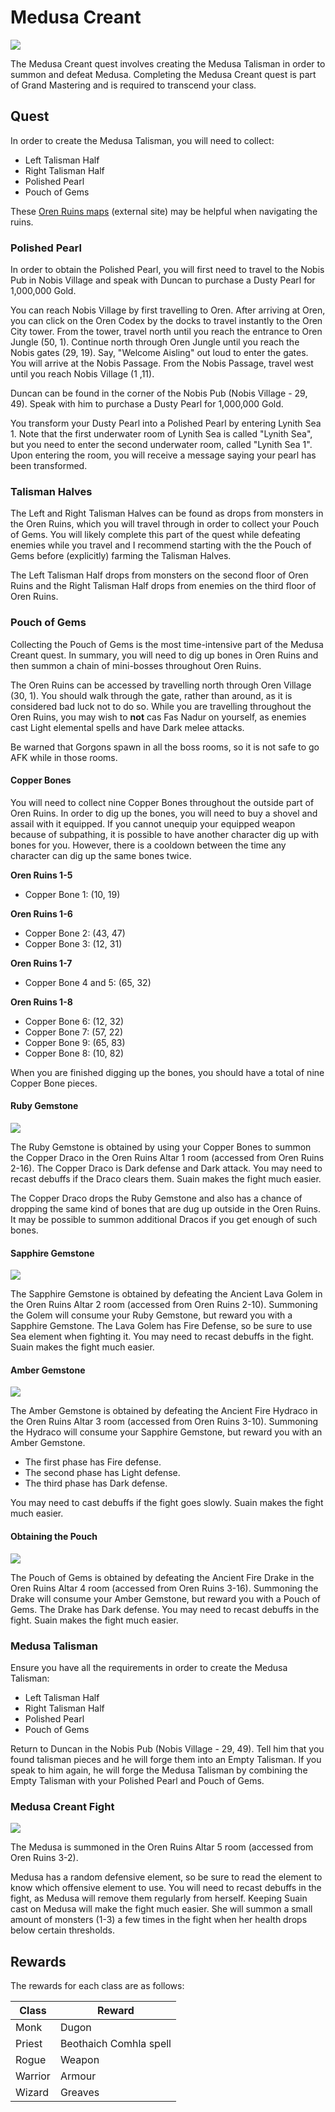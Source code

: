 # Medusa Creant

<img src="../../images/sprites/medusa.png"/>

The Medusa Creant quest involves creating the Medusa Talisman in order to summon and defeat Medusa. Completing the Medusa Creant quest is part of Grand Mastering and is required to transcend your class.

## Quest

In order to create the Medusa Talisman, you will need to collect:

- Left Talisman Half
- Right Talisman Half
- Polished Pearl
- Pouch of Gems

These [Oren Ruins maps](http://www.vorlof.com/maps/orenruins1.html) (external site) may be helpful when navigating the ruins.

### Polished Pearl

In order to obtain the Polished Pearl, you will first need to travel to the Nobis Pub in Nobis Village and speak with Duncan to purchase a Dusty Pearl for 1,000,000 Gold.

You can reach Nobis Village by first travelling to Oren. After arriving at Oren, you can click on the Oren Codex by the docks to travel instantly to the Oren City tower. From the tower, travel north until you reach the entrance to Oren Jungle (50, 1). Continue north through Oren Jungle until you reach the Nobis gates (29, 19). Say, "Welcome Aisling" out loud to enter the gates. You will arrive at the Nobis Passage. From the Nobis Passage, travel west until you reach Nobis Village (1 ,11).

Duncan can be found in the corner of the Nobis Pub (Nobis Village - 29, 49). Speak with him to purchase a Dusty Pearl for 1,000,000 Gold.

You transform your Dusty Pearl into a Polished Pearl by entering Lynith Sea 1. Note that the first underwater room of Lynith Sea is called "Lynith Sea", but you need to enter the second underwater room, called "Lynith Sea 1". Upon entering the room, you will receive a message saying your pearl has been transformed.

### Talisman Halves

The Left and Right Talisman Halves can be found as drops from monsters in the Oren Ruins, which you will travel through in order to collect your Pouch of Gems. You will likely complete this part of the quest while defeating enemies while you travel and I recommend starting with the the Pouch of Gems before (explicitly) farming the Talisman Halves.

The Left Talisman Half drops from monsters on the second floor of Oren Ruins and the Right Talisman Half drops from enemies on the third floor of Oren Ruins.

### Pouch of Gems

Collecting the Pouch of Gems is the most time-intensive part of the Medusa Creant quest. In summary, you will need to dig up bones in Oren Ruins and then summon a chain of mini-bosses throughout Oren Ruins.

The Oren Ruins can be accessed by travelling north through Oren Village (30, 1). You should walk through the gate, rather than around, as it is considered bad luck not to do so. While you are travelling throughout the Oren Ruins, you may wish to **not** cas Fas Nadur on yourself, as enemies cast Light elemental spells and have Dark melee attacks.

Be warned that Gorgons spawn in all the boss rooms, so it is not safe to go AFK while in those rooms.

#### Copper Bones

You will need to collect nine Copper Bones throughout the outside part of Oren Ruins. In order to dig up the bones, you will need to buy a shovel and assail with it equipped. If you cannot unequip your equipped weapon because of subpathing, it is possible to have another character dig up with bones for you. However, there is a cooldown between the time any character can dig up the same bones twice.

**Oren Ruins 1-5**

- Copper Bone 1: (10, 19)

**Oren Ruins 1-6**

- Copper Bone 2: (43, 47)
- Copper Bone 3: (12, 31)

**Oren Ruins 1-7**

- Copper Bone 4 and 5: (65, 32)

**Oren Ruins 1-8**

- Copper Bone 6: (12, 32)
- Copper Bone 7: (57, 22)
- Copper Bone 9: (65, 83)
- Copper Bone 8: (10, 82)

When you are finished digging up the bones, you should have a total of nine Copper Bone pieces.

#### Ruby Gemstone

<img src="../../images/sprites/copper_draco.png"/>

The Ruby Gemstone is obtained by using your Copper Bones to summon the Copper Draco in the Oren Ruins Altar 1 room (accessed from Oren Ruins 2-16). The Copper Draco is Dark defense and Dark attack. You may need to recast debuffs if the Draco clears them. Suain makes the fight much easier.

The Copper Draco drops the Ruby Gemstone and also has a chance of dropping the same kind of bones that are dug up outside in the Oren Ruins. It may be possible to summon additional Dracos if you get enough of such bones.

#### Sapphire Gemstone

<img src="../../images/sprites/lava_golem.png"/>

The Sapphire Gemstone is obtained by defeating the Ancient Lava Golem in the Oren Ruins Altar 2 room (accessed from Oren Ruins 2-10). Summoning the Golem will consume your Ruby Gemstone, but reward you with a Sapphire Gemstone. The Lava Golem has Fire Defense, so be sure to use Sea element when fighting it. You may need to recast debuffs in the fight. Suain makes the fight much easier.

#### Amber Gemstone

<img src="../../images/sprites/fire_hydraco.png"/>

The Amber Gemstone is obtained by defeating the Ancient Fire Hydraco in the Oren Ruins Altar 3 room (accessed from Oren Ruins 3-10). Summoning the Hydraco will consume your Sapphire Gemstone, but reward you with an Amber Gemstone.

- The first phase has Fire defense.
- The second phase has Light defense.
- The third phase has Dark defense.

You may need to cast debuffs if the fight goes slowly. Suain makes the fight much easier.

#### Obtaining the Pouch

<img src="../../images/sprites/fire_drake.png"/>

The Pouch of Gems is obtained by defeating the Ancient Fire Drake in the Oren Ruins Altar 4 room (accessed from Oren Ruins 3-16). Summoning the Drake will consume your Amber Gemstone, but reward you with a Pouch of Gems. The Drake has Dark defense. You may need to recast debuffs in the fight. Suain makes the fight much easier.

### Medusa Talisman

Ensure you have all the requirements in order to create the Medusa Talisman:

- Left Talisman Half
- Right Talisman Half
- Polished Pearl
- Pouch of Gems

Return to Duncan in the Nobis Pub (Nobis Village - 29, 49). Tell him that you found talisman pieces and he will forge them into an Empty Talisman. If you speak to him again, he will forge the Medusa Talisman by combining the Empty Talisman with your Polished Pearl and Pouch of Gems.

### Medusa Creant Fight

<img src="../../images/sprites/medusa.png"/>

The Medusa is summoned in the Oren Ruins Altar 5 room (accessed from Oren Ruins 3-2).

Medusa has a random defensive element, so be sure to read the element to know which offensive element to use. You will need to recast debuffs in the fight, as Medusa will remove them regularly from herself. Keeping Suain cast on Medusa will make the fight much easier. She will summon a small amount of monsters (1-3) a few times in the fight when her health drops below certain thresholds.

## Rewards

The rewards for each class are as follows:

| Class | Reward |
| - | - |
| Monk | Dugon |
| Priest | Beothaich Comhla spell |
| Rogue | Weapon |
| Warrior | Armour |
| Wizard | Greaves |


